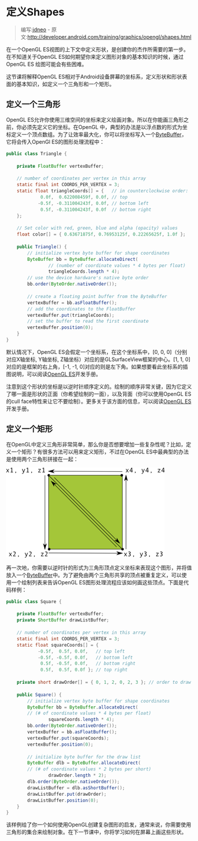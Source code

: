 # 定义Shapes

> 编写:[jdneo](https://github.com/jdneo) - 原文:<http://developer.android.com/training/graphics/opengl/shapes.html>

在一个OpenGL ES视图的上下文中定义形状，是创建你的杰作所需要的第一步。在不知道关于OpenGL ES如何期望你来定义图形对象的基本知识的时候，通过OpenGL ES 绘图可能会有些困难。

这节课将解释OpenGL ES相对于Android设备屏幕的坐标系，定义形状和形状表面的基本知识，如定义一个三角形和一个矩形。

## 定义一个三角形

OpenGL ES允许你使用三维空间的坐标来定义绘画对象。所以在你能画三角形之前，你必须先定义它的坐标。在OpenGL 中，典型的办法是以浮点数的形式为坐标定义一个顶点数组。为了让效率最大化，你可以将坐标写入一个[ByteBuffer](http://developer.android.com/reference/java/nio/ByteBuffer.html)，它将会传入OpenGl ES的图形处理流程中：

```java
public class Triangle {

    private FloatBuffer vertexBuffer;

    // number of coordinates per vertex in this array
    static final int COORDS_PER_VERTEX = 3;
    static float triangleCoords[] = {   // in counterclockwise order:
             0.0f,  0.622008459f, 0.0f, // top
            -0.5f, -0.311004243f, 0.0f, // bottom left
             0.5f, -0.311004243f, 0.0f  // bottom right
    };

    // Set color with red, green, blue and alpha (opacity) values
    float color[] = { 0.63671875f, 0.76953125f, 0.22265625f, 1.0f };

    public Triangle() {
        // initialize vertex byte buffer for shape coordinates
        ByteBuffer bb = ByteBuffer.allocateDirect(
                // (number of coordinate values * 4 bytes per float)
                triangleCoords.length * 4);
        // use the device hardware's native byte order
        bb.order(ByteOrder.nativeOrder());

        // create a floating point buffer from the ByteBuffer
        vertexBuffer = bb.asFloatBuffer();
        // add the coordinates to the FloatBuffer
        vertexBuffer.put(triangleCoords);
        // set the buffer to read the first coordinate
        vertexBuffer.position(0);
    }
}
```

默认情况下，OpenGL ES会假定一个坐标系，在这个坐标系中，[0, 0, 0]（分别对应X轴坐标, Y轴坐标, Z轴坐标）对应的是GLSurfaceView框架的中心。[1, 1, 0]对应的是框架的右上角，[-1, -1, 0]对应的则是左下角。如果想要看此坐标系的插图说明，可以阅读[OpenGL ES](http://developer.android.com/guide/topics/graphics/opengl.html#faces-winding)开发手册。

注意到这个形状的坐标是以逆时针顺序定义的。绘制的顺序非常关键，因为它定义了哪一面是形状的正面（你希望绘制的一面），以及背面（你可以使用OpenGL ES的cull face特性来让它不要绘制）。更多关于该方面的信息，可以阅读[OpenGL ES](http://developer.android.com/guide/topics/graphics/opengl.html#faces-winding)开发手册。

## 定义一个矩形

在OpenGL中定义三角形非常简单，那么你是否想要增加一些复杂性呢？比如，定义一个矩形？有很多方法可以用来定义矩形，不过在OpenGL ES中最典型的办法是使用两个三角形拼接在一起：

![ccw-square](ccw-square.png "使用两个三角形画一个矩形")

再一次地，你需要以逆时针的形式为三角形顶点定义坐标来表现这个图形，并将值放入一个[ByteBuffer](http://developer.android.com/reference/java/nio/ByteBuffer.html)中。为了避免由两个三角形共享的顶点被重复定义，可以使用一个绘制列表来告诉OpenGL ES图形处理流程应该如何画这些顶点。下面是代码样例：

```java
public class Square {

    private FloatBuffer vertexBuffer;
    private ShortBuffer drawListBuffer;

    // number of coordinates per vertex in this array
    static final int COORDS_PER_VERTEX = 3;
    static float squareCoords[] = {
            -0.5f,  0.5f, 0.0f,   // top left
            -0.5f, -0.5f, 0.0f,   // bottom left
             0.5f, -0.5f, 0.0f,   // bottom right
             0.5f,  0.5f, 0.0f }; // top right

    private short drawOrder[] = { 0, 1, 2, 0, 2, 3 }; // order to draw vertices

    public Square() {
        // initialize vertex byte buffer for shape coordinates
        ByteBuffer bb = ByteBuffer.allocateDirect(
        // (# of coordinate values * 4 bytes per float)
                squareCoords.length * 4);
        bb.order(ByteOrder.nativeOrder());
        vertexBuffer = bb.asFloatBuffer();
        vertexBuffer.put(squareCoords);
        vertexBuffer.position(0);

        // initialize byte buffer for the draw list
        ByteBuffer dlb = ByteBuffer.allocateDirect(
        // (# of coordinate values * 2 bytes per short)
                drawOrder.length * 2);
        dlb.order(ByteOrder.nativeOrder());
        drawListBuffer = dlb.asShortBuffer();
        drawListBuffer.put(drawOrder);
        drawListBuffer.position(0);
    }
}
```

该样例给了你一个如何使用OpenGL创建复杂图形的启发，通常来说，你需要使用三角形的集合来绘制对象。在下一节课中，你将学习如何在屏幕上画这些形状。
